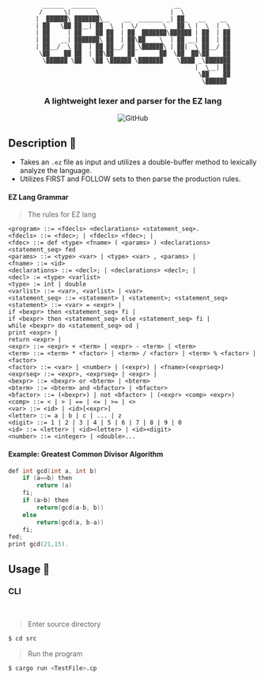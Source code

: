 <div align="center">
  
```
  ______  _______                      __              
 /      \|       \                    |  \             
|  ▓▓▓▓▓▓\ ▓▓▓▓▓▓▓\__    __  _______ _| ▓▓_   __    __ 
| ▓▓   \▓▓ ▓▓__| ▓▓  \  |  \/       \   ▓▓ \ |  \  |  \
| ▓▓     | ▓▓    ▓▓ ▓▓  | ▓▓  ▓▓▓▓▓▓▓\▓▓▓▓▓▓ | ▓▓  | ▓▓
| ▓▓   __| ▓▓▓▓▓▓▓\ ▓▓  | ▓▓\▓▓    \  | ▓▓ __| ▓▓  | ▓▓
| ▓▓__/  \ ▓▓  | ▓▓ ▓▓__/ ▓▓_\▓▓▓▓▓▓\ | ▓▓|  \ ▓▓__/ ▓▓
 \▓▓    ▓▓ ▓▓  | ▓▓\▓▓    ▓▓       ▓▓  \▓▓  ▓▓\▓▓    ▓▓
  \▓▓▓▓▓▓ \▓▓   \▓▓ \▓▓▓▓▓▓ \▓▓▓▓▓▓▓    \▓▓▓▓ _\▓▓▓▓▓▓▓
                                             |  \__| ▓▓
                                              \▓▓    ▓▓
                                               \▓▓▓▓▓▓ 
```

### A lightweight lexer and parser for the EZ lang

![GitHub](https://img.shields.io/github/license/aidantrabs/CRusty?style=flat-square)
  
</div>

## Description :pushpin: 
- Takes an `.ez` file as input and utilizes a double-buffer method to lexically analyze the language.
- Utilizes FIRST and FOLLOW sets to then parse the production rules.

#### EZ Lang Grammar
> The rules for EZ lang
```
<program> ::= <fdecls> <declarations> <statement_seq>.
<fdecls> ::= <fdec>; | <fdecls> <fdec>; |
<fdec> ::= def <type> <fname> ( <params> ) <declarations> <statement_seq> fed
<params> ::= <type> <var> | <type> <var> , <params> |
<fname> ::= <id>
<declarations> ::= <decl>; | <declarations> <decl>; |
<decl> := <type> <varlist>
<type> := int | double
<varlist> ::= <var>, <varlist> | <var>
<statement_seq> ::= <statement> | <statement>; <statement_seq>
<statement> ::= <var> = <expr> |
if <bexpr> then <statement_seq> fi |
if <bexpr> then <statement_seq> else <statement_seq> fi |
while <bexpr> do <statement_seq> od |
print <expr> |
return <expr> |
<expr> ::= <expr> + <term> | <expr> - <term> | <term>
<term> ::= <term> * <factor> | <term> / <factor> | <term> % <factor> |
<factor>
<factor> ::= <var> | <number> | (<expr>) | <fname>(<exprseq>)
<exprseq> ::= <expr>, <exprseq> | <expr> |
<bexpr> ::= <bexpr> or <bterm> | <bterm>
<bterm> ::= <bterm> and <bfactor> | <bfactor>
<bfactor> ::= (<bexpr>) | not <bfactor> | (<expr> <comp> <expr>)
<comp> ::= < | > | == | <= | >= | <>
<var> ::= <id> | <id>[<expr>]
<letter> ::= a | b | c | ... | z
<digit> ::= 1 | 2 | 3 | 4 | 5 | 6 | 7 | 8 | 9 | 0
<id> ::= <letter> | <id><letter> | <id><digit>
<number> ::= <integer> | <double>...
```

#### Example: Greatest Common Divisor Algorithm

```cpp
def int gcd(int a, int b)
	if (a==b) then
		return (a) 
	fi;
	if (a>b) then
		return(gcd(a-b, b))
	else 
		return(gcd(a, b-a)) 
	fi;
fed;
print gcd(21,15).
```

## Usage :pencil:

### CLI

<br/>

> Enter source directory
```sh
$ cd src
```

> Run the program
```sh
$ cargo run <TestFile>.cp
```
